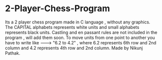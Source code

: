 # 2-Player-Chess-Program
Its a 2 player chess program made in C language , without any graphics.
The CAPITAL alphabets represents white units and small alphabets represents black units.
Castling and en passant rules are not included in the program , will add them soon.
To move units from one point to another you have to write like ---> "6.2 to 4.2" , where 6.2 represents 6th row and 2nd column and 4.2 represents 4th row and 2nd column.
Made by Nikunj Pathak.

